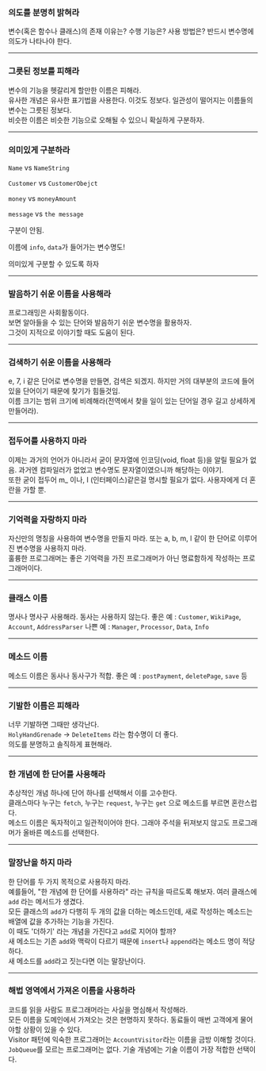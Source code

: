 ### 의도를 분명히 밝혀라
변수(혹은 함수나 클래스)의 존재 이유는? 수행 기능은? 사용 방법은?
반드시 변수명에 의도가 나타나야 한다.

---

### 그릇된 정보를 피해라
변수의 기능을 헷갈리게 할만한 이름은 피해라.<br/>
유사한 개념은 유사한 표기법을 사용한다. 이것도 정보다. 일관성이 떨어지는 이름들의 변수는 그릇된 정보다.<br/>
비슷한 이름은 비슷한 기능으로 오해될 수 있으니 확실하게 구분하자.

---
### 의미있게 구분하라

`Name` vs `NameString`

`Customer` vs `CustomerObejct`

`money` vs `moneyAmount`

`message` vs `the message`

구분이 안됨.

이름에 `info`, `data`가 들어가는 변수명도!

의미있게 구분할 수 있도록 하자

---

###	발음하기 쉬운 이름을 사용해라
프로그래밍은 사회활동이다.<br/>
보면 알아들을 수 있는 단어와 발음하기 쉬운 변수명을 활용하자.<br/>
그것이 지적으로 이야기할 때도 도움이 된다.<br/>

---

### 검색하기 쉬운 이름을 사용해라
e, 7, i 같은 단어로 변수명을 만들면, 검색은 되겠지. 하지만 거의 대부분의 코드에 들어있을 단어이기 때문에 찾기가 힘들것임.<br/>
이름 크기는 범위 크기에 비례해라(전역에서 찾을 일이 있는 단어일 경우 길고 상세하게 만들어라).<br/>

---

###	접두어를 사용하지 마라
이제는 과거의 언어가 아니라서 굳이 문자열에 인코딩(void, float 등)을 알릴 필요가 없음. 과거엔 컴파일러가 없었고 변수명도 문자열이였으니까 해당하는 이야기.<br/>
또한 굳이 접두어 m_ 이나, I (인터페이스)같은걸 명시할 필요가 없다. 사용자에게 더 혼란을 가할 뿐.<br/>

---

###	기억력을 자랑하지 마라
자신만의 명칭을 사용하여 변수명을 만들지 마라. 또는 a, b, m, l 같이 한 단어로 이루어진 변수명을 사용하지 마라.<br/>
훌륭한 프로그래머는 좋은 기억력을 가진 프로그래머가 아닌 명료함하게 작성하는 프로그래머이다.<br/>

---

###	클래스 이름
명사나 명사구 사용해라. 동사는 사용하지 않는다.
좋은 예 : `Customer`, `WikiPage`, `Account`, `AddressParser`
나쁜 예 : `Manager`, `Processor`, `Data`, `Info`

---

###	메소드 이름
메소드 이름은 동사나 동사구가 적합.
좋은 예 : `postPayment`, `deletePage`, `save` 등

---

### 기발한 이름은 피해라
너무 기발하면 그때만 생각난다.<br/>
`HolyHandGrenade` -> `DeleteItems` 라는 함수명이 더 좋다.<br/>
의도를 분명하고 솔직하게 표현해라.<br/>

---

###	한 개념에 한 단어를 사용해라
추상적인 개념 하나에 단어 하나를 선택해서 이를 고수한다.<br/>
클래스마다 누구는 `fetch`, 누구는 `request`, 누구는 `get` 으로 메소드를 부르면 혼란스럽다.<br/>
메소드 이름은 독자적이고 일관적이어야 한다. 그래야 주석을 뒤져보지 않고도 프로그래머가 올바른 메소드를 선택한다.

---

### 말장난을 하지 마라

한 단어를 두 가지 목적으로 사용하지 마라.<br/>
예를들어, "한 개념에 한 단어를 사용하라" 라는 규칙을 따르도록 해보자. 여러 클래스에 `add` 라는 메서드가 생겼다.<br/>
모든 클래스의 `add`가 다행히 두 개의 값을 더하는 메소드인데, 새로 작성하는 메소드는 배열에 값을 추가하는 기능을 가진다.<br/>
이 때도 '더하기' 라는 개념을 가진다고 `add`로 지어야 할까?<br/>
새 메소드는 기존 `add`와 맥락이 다르기 때문에 `insert`나 `append`라는 메소드 명이 적당하다.<br/>
새 메소드를 `add`라고 짓는다면 이는 말장난이다.

----

### 해법 영역에서 가져온 이름을 사용하라

코드를 읽을 사람도 프로그래머라는 사실을 명심해서 작성해라.<br/>
모든 이름을 도메인에서 가져오는 것은 현명하지 못하다. 동료들이 매번 고객에게 물어야할 상황이 있을 수 있다.<br/>
Visitor 패턴에 익숙한 프로그래머는 `AccountVisitor`라는 이름을 금방 이해할 것이다.<br/>
`JobQueue`를 모르는 프로그래머는 없다. 기술 개념에는 기술 이름이 가장 적합한 선택이다.<br/>
